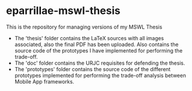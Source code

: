 eparrillae-mswl-thesis
======================

This is the repository for managing versions of my MSWL Thesis 

- The 'thesis' folder contains the LaTeX sources with all images associated,
  also the final PDF has been uploaded. 
  Also contains the source code of the prototypes I have implemented for performing
  the trade-off.
- The 'doc' folder contains the URJC requisites for defending the thesis.
- The 'prototypes' folder contains the source code of the different prototypes implemented for performing the trade-off analysis between Mobile App frameworks.
